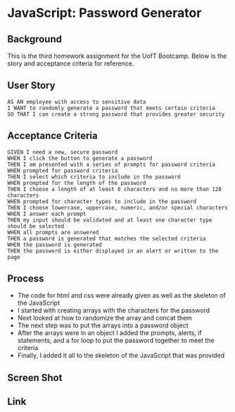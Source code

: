 # JavaScript: Password Generator

## Background
This is the third homework assignment for the UofT Bootcamp.  Below is the story and acceptance criteria for reference.

## User Story

```
AS AN employee with access to sensitive data
I WANT to randomly generate a password that meets certain criteria
SO THAT I can create a strong password that provides greater security
```

## Acceptance Criteria

```
GIVEN I need a new, secure password
WHEN I click the button to generate a password
THEN I am presented with a series of prompts for password criteria
WHEN prompted for password criteria
THEN I select which criteria to include in the password
WHEN prompted for the length of the password
THEN I choose a length of at least 8 characters and no more than 128 characters
WHEN prompted for character types to include in the password
THEN I choose lowercase, uppercase, numeric, and/or special characters
WHEN I answer each prompt
THEN my input should be validated and at least one character type should be selected
WHEN all prompts are answered
THEN a password is generated that matches the selected criteria
WHEN the password is generated
THEN the password is either displayed in an alert or written to the page
```

## Process
* The code for html and css were already given as well as the skeleton of the JavaScript
* I started with creating arrays with the characters for the password
* Next looked at how to randomize the array and concat them
* The next step was to put the arrays into a password object
* After the arrays were in an object I added the prompts, alerts, if statements, and a for loop to put the password together to meet the criteria
* Finally, I added it all to the skeleton of the JavaScript that was provided

## Screen Shot


## Link